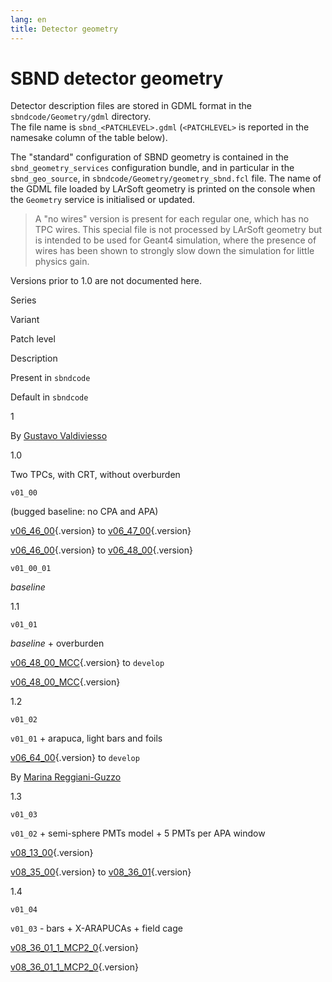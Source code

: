 ```yaml
---
lang: en
title: Detector geometry
---
```




SBND detector geometry
================================================================

Detector description files are stored in GDML format in the
`sbndcode/Geometry/gdml` directory.\
The file name is `sbnd_<PATCHLEVEL>.gdml` (`<PATCHLEVEL>` is reported in
the namesake column of the table below).

The \"standard\" configuration of SBND geometry is contained in the
`sbnd_geometry_services` configuration bundle, and in particular in the
`sbnd_geo_source`, in `sbndcode/Geometry/geometry_sbnd.fcl` file. The
name of the GDML file loaded by LArSoft geometry is printed on the
console when the `Geometry` service is initialised or updated.

> A \"no wires\" version is present for each regular one, which has no
> TPC wires. This special file is not processed by LArSoft geometry but
> is intended to be used for Geant4 simulation, where the presence of
> wires has been shown to strongly slow down the simulation for little
> physics gain.

Versions prior to 1.0 are not documented here.

Series

Variant

Patch level

Description

Present in `sbndcode`

Default in `sbndcode`

1

By [Gustavo Valdiviesso](mailto:gustavo.valdiviesso@unifal-mg.edu.br)

1.0

Two TPCs, with CRT, without overburden

`v01_00`

(bugged baseline: no CPA and APA)

[v06\_46\_00](/redmine/versions/1340){.version} to
[v06\_47\_00](/redmine/versions/1346){.version}

[v06\_46\_00](/redmine/versions/1340){.version} to
[v06\_48\_00](/redmine/versions/1356){.version}

`v01_00_01`

*baseline*

1.1

`v01_01`

*baseline* + overburden

[v06\_48\_00\_MCC](/redmine/versions/1364){.version} to `develop`

[v06\_48\_00\_MCC](/redmine/versions/1364){.version}

1.2

`v01_02`

`v01_01` + arapuca, light bars and foils

[v06\_64\_00](/redmine/versions/1502){.version} to `develop`

By [Marina
Reggiani-Guzzo](mailto:marina.reggianiguzzo@postgrad.manchester.ac.uk)

1.3

`v01_03`

`v01_02` + semi-sphere PMTs model + 5 PMTs per APA window

[v08\_13\_00](/redmine/versions/1881){.version}

[v08\_35\_00](/redmine/versions/2055){.version} to
[v08\_36\_01](/redmine/versions/2058){.version}

1.4

`v01_04`

`v01_03` - bars + X-ARAPUCAs + field cage

[v08\_36\_01\_1\_MCP2\_0](/redmine/versions/2059){.version}

[v08\_36\_01\_1\_MCP2\_0](/redmine/versions/2059){.version}
